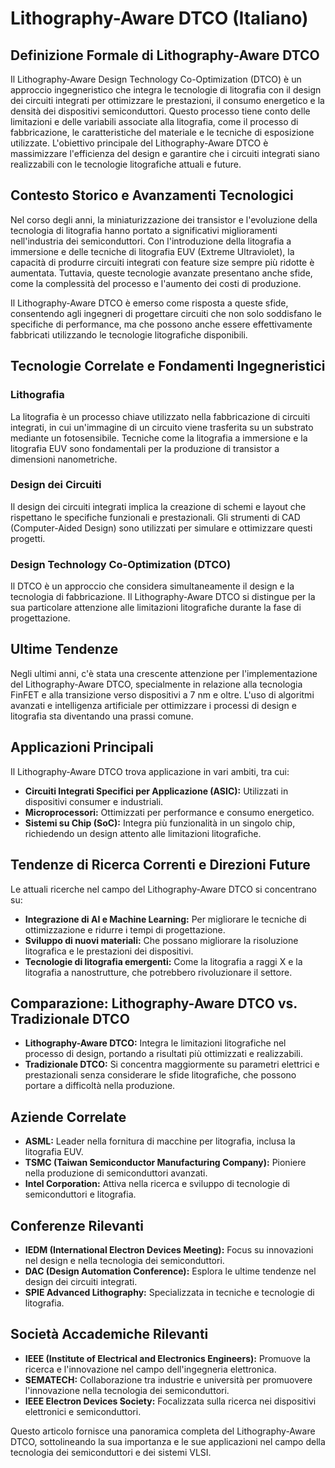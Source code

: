 # Lithography-Aware DTCO (Italiano)

## Definizione Formale di Lithography-Aware DTCO

Il Lithography-Aware Design Technology Co-Optimization (DTCO) è un approccio ingegneristico che integra le tecnologie di litografia con il design dei circuiti integrati per ottimizzare le prestazioni, il consumo energetico e la densità dei dispositivi semiconduttori. Questo processo tiene conto delle limitazioni e delle variabili associate alla litografia, come il processo di fabbricazione, le caratteristiche del materiale e le tecniche di esposizione utilizzate. L'obiettivo principale del Lithography-Aware DTCO è massimizzare l'efficienza del design e garantire che i circuiti integrati siano realizzabili con le tecnologie litografiche attuali e future.

## Contesto Storico e Avanzamenti Tecnologici

Nel corso degli anni, la miniaturizzazione dei transistor e l'evoluzione della tecnologia di litografia hanno portato a significativi miglioramenti nell'industria dei semiconduttori. Con l'introduzione della litografia a immersione e delle tecniche di litografia EUV (Extreme Ultraviolet), la capacità di produrre circuiti integrati con feature size sempre più ridotte è aumentata. Tuttavia, queste tecnologie avanzate presentano anche sfide, come la complessità del processo e l'aumento dei costi di produzione.

Il Lithography-Aware DTCO è emerso come risposta a queste sfide, consentendo agli ingegneri di progettare circuiti che non solo soddisfano le specifiche di performance, ma che possono anche essere effettivamente fabbricati utilizzando le tecnologie litografiche disponibili.

## Tecnologie Correlate e Fondamenti Ingegneristici

### Lithografia

La litografia è un processo chiave utilizzato nella fabbricazione di circuiti integrati, in cui un'immagine di un circuito viene trasferita su un substrato mediante un fotosensibile. Tecniche come la litografia a immersione e la litografia EUV sono fondamentali per la produzione di transistor a dimensioni nanometriche.

### Design dei Circuiti

Il design dei circuiti integrati implica la creazione di schemi e layout che rispettano le specifiche funzionali e prestazionali. Gli strumenti di CAD (Computer-Aided Design) sono utilizzati per simulare e ottimizzare questi progetti.

### Design Technology Co-Optimization (DTCO)

Il DTCO è un approccio che considera simultaneamente il design e la tecnologia di fabbricazione. Il Lithography-Aware DTCO si distingue per la sua particolare attenzione alle limitazioni litografiche durante la fase di progettazione.

## Ultime Tendenze

Negli ultimi anni, c'è stata una crescente attenzione per l'implementazione del Lithography-Aware DTCO, specialmente in relazione alla tecnologia FinFET e alla transizione verso dispositivi a 7 nm e oltre. L'uso di algoritmi avanzati e intelligenza artificiale per ottimizzare i processi di design e litografia sta diventando una prassi comune.

## Applicazioni Principali

Il Lithography-Aware DTCO trova applicazione in vari ambiti, tra cui:

- **Circuiti Integrati Specifici per Applicazione (ASIC):** Utilizzati in dispositivi consumer e industriali.
- **Microprocessori:** Ottimizzati per performance e consumo energetico.
- **Sistemi su Chip (SoC):** Integra più funzionalità in un singolo chip, richiedendo un design attento alle limitazioni litografiche.

## Tendenze di Ricerca Correnti e Direzioni Future

Le attuali ricerche nel campo del Lithography-Aware DTCO si concentrano su:

- **Integrazione di AI e Machine Learning:** Per migliorare le tecniche di ottimizzazione e ridurre i tempi di progettazione.
- **Sviluppo di nuovi materiali:** Che possano migliorare la risoluzione litografica e le prestazioni dei dispositivi.
- **Tecnologie di litografia emergenti:** Come la litografia a raggi X e la litografia a nanostrutture, che potrebbero rivoluzionare il settore.

## Comparazione: Lithography-Aware DTCO vs. Tradizionale DTCO

- **Lithography-Aware DTCO:** Integra le limitazioni litografiche nel processo di design, portando a risultati più ottimizzati e realizzabili.
- **Tradizionale DTCO:** Si concentra maggiormente su parametri elettrici e prestazionali senza considerare le sfide litografiche, che possono portare a difficoltà nella produzione.

## Aziende Correlate

- **ASML:** Leader nella fornitura di macchine per litografia, inclusa la litografia EUV.
- **TSMC (Taiwan Semiconductor Manufacturing Company):** Pioniere nella produzione di semiconduttori avanzati.
- **Intel Corporation:** Attiva nella ricerca e sviluppo di tecnologie di semiconduttori e litografia.

## Conferenze Rilevanti

- **IEDM (International Electron Devices Meeting):** Focus su innovazioni nel design e nella tecnologia dei semiconduttori.
- **DAC (Design Automation Conference):** Esplora le ultime tendenze nel design dei circuiti integrati.
- **SPIE Advanced Lithography:** Specializzata in tecniche e tecnologie di litografia.

## Società Accademiche Rilevanti

- **IEEE (Institute of Electrical and Electronics Engineers):** Promuove la ricerca e l'innovazione nel campo dell'ingegneria elettronica.
- **SEMATECH:** Collaborazione tra industrie e università per promuovere l'innovazione nella tecnologia dei semiconduttori.
- **IEEE Electron Devices Society:** Focalizzata sulla ricerca nei dispositivi elettronici e semiconduttori.

Questo articolo fornisce una panoramica completa del Lithography-Aware DTCO, sottolineando la sua importanza e le sue applicazioni nel campo della tecnologia dei semiconduttori e dei sistemi VLSI.